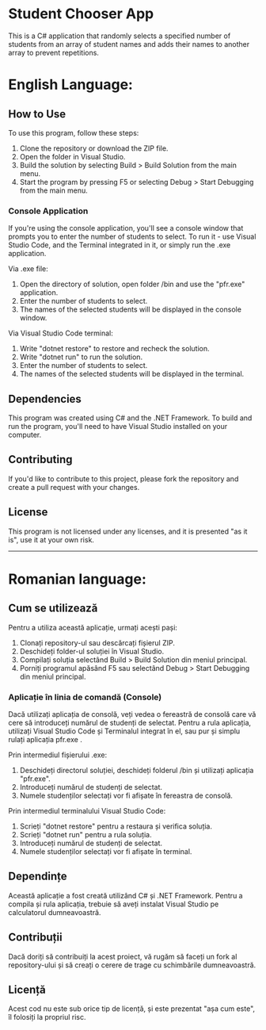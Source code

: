 # Student Chooser App

This is a C# application that randomly selects a specified number of students from an array of student names and adds their names to another array to prevent repetitions.

# English Language:

## How to Use

To use this program, follow these steps:

1. Clone the repository or download the ZIP file.
2. Open the folder in Visual Studio.
3. Build the solution by selecting Build > Build Solution from the main menu.
4. Start the program by pressing F5 or selecting Debug > Start Debugging from the main menu.

### Console Application

If you're using the console application, you'll see a console window that prompts you to enter the number of students to select. To run it - use Visual Studio Code, and the Terminal integrated in it,
or simply run the .exe application.

Via .exe file:
1. Open the directory of solution, open folder /bin and use the "pfr.exe" application.
2. Enter the number of students to select.
3. The names of the selected students will be displayed in the console window.

Via Visual Studio Code terminal:
1. Write "dotnet restore" to restore and recheck the solution.
2. Write "dotnet run" to run the solution.
3. Enter the number of students to select.
4. The names of the selected students will be displayed in the terminal.

## Dependencies

This program was created using C# and the .NET Framework. To build and run the program, you'll need to have Visual Studio installed on your computer.

## Contributing

If you'd like to contribute to this project, please fork the repository and create a pull request with your changes.

## License

This program is not licensed under any licenses, and it is presented "as it is", use it at your own risk.

________________________________________________________________________________________________________________________________

# Romanian language:

## Cum se utilizează

Pentru a utiliza această aplicație, urmați acești pași:

1. Clonați repository-ul sau descărcați fișierul ZIP.
2. Deschideți folder-ul soluției în Visual Studio.
3. Compilați soluția selectând Build > Build Solution din meniul principal.
4. Porniți programul apăsând F5 sau selectând Debug > Start Debugging din meniul principal.

### Aplicație în linia de comandă (Console)

Dacă utilizați aplicația de consolă, veți vedea o fereastră de consolă care vă cere să introduceți numărul de studenți de selectat. Pentru a rula aplicația, utilizați Visual Studio Code și Terminalul integrat în el, sau pur și simplu rulați aplicația pfr.exe .

Prin intermediul fișierului .exe:
1. Deschideți directorul soluției, deschideți folderul /bin și utilizați aplicația "pfr.exe".
2. Introduceți numărul de studenți de selectat.
3. Numele studenților selectați vor fi afișate în fereastra de consolă.

Prin intermediul terminalului Visual Studio Code:
1. Scrieți "dotnet restore" pentru a restaura și verifica soluția.
2. Scrieți "dotnet run" pentru a rula soluția.
3. Introduceți numărul de studenți de selectat.
4. Numele studenților selectați vor fi afișate în terminal.


## Dependințe

Această aplicație a fost creată utilizând C# și .NET Framework. Pentru a compila și rula aplicația, trebuie să aveți instalat Visual Studio pe calculatorul dumneavoastră.

## Contribuții

Dacă doriți să contribuiți la acest proiect, vă rugăm să faceți un fork al repository-ului și să creați o cerere de trage cu schimbările dumneavoastră.

## Licență

Acest cod nu este sub orice tip de licență, și este prezentat "așa cum este", îl folosiți la propriul risc.



